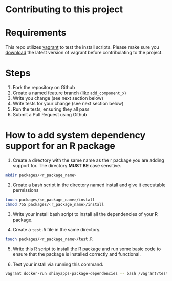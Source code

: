 Contributing to this project
============================

Requirements
============
This repo utilizes [vagrant](http://www.vagrantup.com/) to test the install scripts. Please make sure you [download](http://www.vagrantup.com/downloads.html) the latest version of vagrant before contribulating to the project.

Steps
=====
1. Fork the repository on Github
2. Create a named feature branch (like `add_component_x`)
3. Write you change (see next section below)
4. Write tests for your change (see next section below)
5. Run the tests, ensuring they all pass
6. Submit a Pull Request using Github

How to add system dependency support for an R package
=====================================================

1. Create a directory with the same name as the r package you are adding support for. The directory **MUST BE** case sensitive.

```bash
mkdir packages/<r_package_name>
```

2. Create a bash script in the directory named install and give it executable permissions

```bash
touch packages/<r_package_name>/install
chmod 755 packages/<r_package_name>/install
```

3. Write your install bash script to install all the dependencies of your R package.

4. Create a `test.R` file in the same directory.

```bash
touch packages/<r_package_name>/test.R
```

5. Write this R script to install the R package and run some basic code to ensure that the package is installed correctly and functional.

4. Test your install via running this command.

```bash
vagrant docker-run shinyapps-package-dependencies -- bash /vagrant/test <r_package_name>
```
